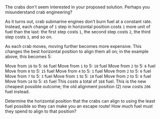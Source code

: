 The crabs don't seem interested in your proposed solution. Perhaps you misunderstand crab engineering?

As it turns out, crab submarine engines don't burn fuel at a constant rate. Instead, each change of `1` step in horizontal position costs `1` more unit of fuel than the last: the first step costs `1`, the second step costs `2`, the third step costs `3`, and so on.

As each crab moves, moving further becomes more expensive. This changes the best horizontal position to align them all on; in the example above, this becomes 5:

Move from `16` to 5: `66` fuel
Move from `1` to 5: `10` fuel
Move from `2` to 5: `6` fuel
Move from `0` to 5: `15` fuel
Move from `4` to 5: `1` fuel
Move from `2` to 5: `6` fuel
Move from `7` to 5: `3` fuel
Move from `1` to 5: `10` fuel
Move from `2` to 5: `6` fuel
Move from `14` to 5: `45` fuel
This costs a total of `168` fuel. This is the new cheapest possible outcome; the old alignment position (2) now costs `206` fuel instead.

Determine the horizontal position that the crabs can align to using the least fuel possible so they can make you an escape route! How much fuel must they spend to align to that position?